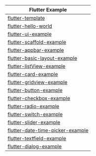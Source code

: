 |Flutter Example|
|---|
|[flutter-template](https://github.com/lucifel20/flutter-template)|
|[flutter-hello-world](https://github.com/lucifel20/flutter-hello-world)| 
|[flutter-ui-example](https://github.com/lucifel20/flutter-ui-example)|
|[flutter-scaffold-example](https://github.com/lucifel20/flutter-scaffold-example)|
|[flutter-appbar-example](https://github.com/lucifel20/flutter-appbar-example)|
|[flutter-basic-layout-example](https://github.com/lucifel20/flutter-basic-layout-example)|
|[flutter-listView-example](https://github.com/lucifel20/flutter-listView-example)|
|[flutter-card-example](https://github.com/lucifel20/flutter-card-example)|
|[flutter-gridview-example](https://github.com/lucifel20/flutter-gridview-example)|
|[flutter-button-example](https://github.com/lucifel20/flutter-button-example)|
|[flutter-checkbox-example](https://github.com/lucifel20/flutter-checkbox-example)|
|[flutter-radio-example](https://github.com/lucifel20/flutter-radio-example)|
|[flutter-switch-example](https://github.com/lucifel20/flutter-switch-example)|
|[flutter-slider-example](https://github.com/lucifel20/flutter-slider-example)|
|[flutter-date-time-picker-example](https://github.com/lucifel20/flutter-date-time-picker-example)|
|[flutter-textfield-example](https://github.com/lucifel20/flutter-textfield-example)|
|[flutter-dialog-example](https://github.com/lucifel20/flutter-dialog-example)|
